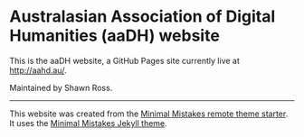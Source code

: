 # Australasian Association of Digital Humanities (aaDH) website

This is the aaDH website, a GitHub Pages site currently live at http://aahd.au/. 

Maintained by Shawn Ross.

---

This website was created from the [Minimal Mistakes remote theme starter](https://github.com/mmistakes/mm-github-pages-starter). It uses the [Minimal Mistakes Jekyll theme](https://github.com/mmistakes/minimal-mistakes).